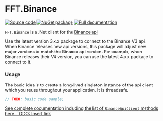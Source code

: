 # FFT.Binance

[![Source code](https://img.shields.io/static/v1?style=flat&label=&message=Source%20Code&logo=read-the-docs&color=informational)](https://github.com/FastFinTech/FFT.Binance)
[![NuGet
package](https://img.shields.io/nuget/v/FFT.Binance.svg)](https://nuget.org/packages/FFT.Binance)
[![Full documentation](https://img.shields.io/static/v1?style=flat&label=&message=Documentation&logo=read-the-docs&color=green)](https://fastfintech.github.io/FFT.Binance/)

`FFT.Binance` is a .Net client for the [Binance
api](https://github.com/binance/binance-spot-api-docs/blob/master/rest-api.md#general-api-information)

Use the latest version 3.x.x package to connect to the Binance V3 api. When Binance
releases new api versions, this package will adjust new major versions to match
the Binance api version. For example, when Binance releases their V4 version, you
can use the latest 4.x.x package to connect to it.

### Usage
The basic idea is to create a long-lived singleton instance of the api client
which you reuse throughout your application. It is threadsafe.

```csharp
// TODO: basic code sample;
```

[See complete documentation including the list of `BinanceApiClient` methods
here. TODO: Insert link]()